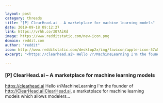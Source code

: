 ```yaml
---

layout: post
category: threads
title: "[P] ClearHead.ai – A marketplace for machine learning models"
date: 2019-09-18 09:12:27
link: https://vrhk.co/307AiRd
image: https://www.redditstatic.com/new-icon.png
domain: reddit.com
author: "reddit"
icon: http://www.redditstatic.com/desktop2x/img/favicon/apple-icon-57x57.png
excerpt: "<https://clearhead.ai> Hello /r/MachineLearning I'm the founder of <http://ClearHead.ai|ClearHead.ai>, a marketplace for machine learning models which allows modelers..."

---
```


### [P] ClearHead.ai – A marketplace for machine learning models

<https://clearhead.ai> Hello /r/MachineLearning I'm the founder of <http://ClearHead.ai|ClearHead.ai>, a marketplace for machine learning models which allows modelers...